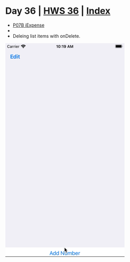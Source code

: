 # Day 36 | [HWS 36](https://www.hackingwithswift.com/100/swiftui/36) | [Index](https://github.com/JulesMoorhouse/100DaysOfSwiftUI/blob/main/README.md)

- [P07B iExpense](https://github.com/JulesMoorhouse/100DaysOfSwiftUI/blob/main/P07B%20iExpense/P07B%20iExpense/ContentView.swift)
- 
- Deleing list items with onDelete.
  
<img src="../Images/day36b.gif">
